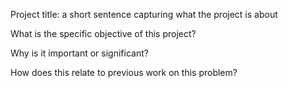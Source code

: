 Project title: a short sentence capturing what the project is about



What is the specific objective of this project?

Why is it important or significant?

How does this relate to previous work on this problem?
